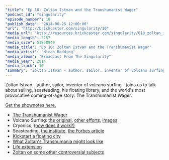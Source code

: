 ```yaml
---
"title": "Ep 10: Zoltan Istvan and the Transhumanist Wager"
"podcast_id": "singularity"
"episode_number": 10
"publish_date": "2014-08-25 12:00:00"
"url": "http://brickcaster.com/singularity/10"
"media_url": "http://resources.brickcaster.com/singularity/010_zoltan_istvan.mp3"
"media_length": 2157
"media_size": 51858940
"media_title": "Ep 10: Zoltan Istvan and the Transhumanist Wager"
"media_artist": "Micah Redding"
"media_album": "Broadcast From The Singularity"
"media_year": 2014
"media_track": 10
"summary": "Zoltan Istvan - author, sailor, inventor of volcano surfing - joins us to talk about the world's most provocative coming-of-age story: The Transhumanist Wager."
---
```

Zoltan Istvan - author, sailor, inventor of volcano surfing - joins us to talk about sailing, seasteading, his floating library, and the world's most provocative coming-of-age story: The Transhumanist Wager.

[Get the shownotes here.](http://brickcaster.com/singularity/10)

- [The Transhumanist Wager](http://www.amazon.com/gp/product/0988616114/ref=as_li_tl?ie=UTF8&camp=1789&creative=390957&creativeASIN=0988616114&linkCode=as2&tag=micahredding-20&linkId=XZAYY6G4MQFMWDQB)
- Volcano Surfing: [the original](https://www.youtube.com/watch?v=fDQ2-EXVqYw), [other efforts](https://www.youtube.com/watch?v=0GR0dMlbQXk), [images](https://www.google.com/search?q=volcano+surfing&tbm=isch)
- Cryonics, [(how does it work?)](http://science.howstuffworks.com/life/genetic/cryonics.htm)
- Seasteading, [the institute](http://www.seasteading.org/), [the Forbes article](http://www.forbes.com/sites/dougbandow/2012/07/30/getting-around-big-government-the-seastead-revolution-begins-to-take-shape/)
- [Kickstart a floating city](https://www.indiegogo.com/projects/designing-the-world-s-first-floating-city)
- [What Zoltan's Transhumania might look like](http://seasteaders.weebly.com/uploads/1/8/9/3/18931079/5918758_orig.jpg)
- [Life extension](http://en.wikipedia.org/wiki/Life_extension)
- [Zoltan on some other controversial subjects](http://motherboard.vice.com/read/artificial-wombs-are-coming-and-the-controversys-already-here)

